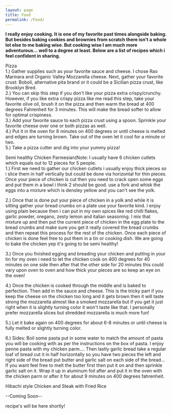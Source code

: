 ```yaml
---
layout: page
title: Food
permalink: /Food/
---
```



<b> I really enjoy cooking. It is one of my favorite past times alongside baking. But besides baking cookies and brownies from scratch there isn't a whole lot else to me baking wise. But cooking wise I am much more adventurous... well to a degree at least. Below are a list of recipes which i feel confident in sharing. </b>

Pizza<br />
1.) Gather supplies such as your favorite sauce and cheese. I chose Rao Marinara and Organic Valley Mozzarella cheese. Next, gather your favorite crust:  Boboli, alternative pita brand or it could be a Sicilian pizza crust, like Brooklyn Bred.<br />
2.) You can skip this step if you don't like your pizza extra crispy/crunchy. However, if you like extra crispy pizza like me read this step, take your favorite olive oil, brush it on the pizza and then warm the bread at 400 degrees Fahrenheit for 3 minutes. This will make the bread softer to allow for optimal crispiness.<br />
3.) Add your favorite sauce to each pizza crust using a spoon. Sprinkle your favorite cheese over one or both pizzas as well. <br />
4.) Put it in the oven for 8 minutes on 400 degrees or until cheese is melted and edges are turning brown. Take out of the oven let it cool for a minute or two.<br />
5.) Take a pizza cutter and dig into your yummy pizza!<br />

Semi healthy Chicken Parmesian(Note: I usually have 6 chicken cutlets which equals out to 12 pieces for 5 people.  <br />
1.) First we need to gather our chicken cutlets i usually enjoy thick pieces so i slice them in half vertically but could be done via horizontal for thin pieces.  Once your piece of chicken is cut then you need to crack open some eggs and put them in a bowl i think 2 should be good. use a fork and whisk the eggs into a mixture which is densley yellow and you can't see the yolk.<br />

2.) Once that is done put your piece of chicken in a yolk and while it is sitting gather your bread crumbs on a plate use your favorite kind. I enjoy using plain because then i can put in my own spices like red chilli flakes, garlic powder, oregano, zesty lemon and italian seasoning. I mix that mixture up and then put the current piece of chicken in the egg plate to the bread crumbs and make sure you get it really covered the bread crumbs and then repeat this process for the rest of the chicken. Once each piece of chicken is done feel free to put them in a tin or cooking dish. We are going to bake the chicken yep it's going to be semi healthy! <br />

3.) Once you finished egging and breading your chicken and putting in your tin for my oven i need to let the chicken cook on 400 degrees for 40 minutes on one side then after that the other side for 20 minutes this could vary upon oven to oven and how thick your pieces are so keep an eye on the oven! <br />

4.) Once the chicken is cooked through the middle and is baked to perfection. Then add in the sauce and cheese. This is the tricky part if you keep the cheese on the chicken too long and it gets brown then it will taste strong the mozzarella almost like a smoked mozzarella but if you get it just right when it is slightly turning color it won't taste like that. I personally prefer mozzarella slices but shredded mozzarella is much more fun! <br />

5.) Let it bake again on 400 degrees for about 6-8 minutes or until cheese is fully melted or slightly turning color. <br />

6.) Sides: Boil some pasta put in some water to match the amount of pasta you will be cooking with as per the instructions on the box of pasta. I enjoy penne pasta with my chicken parm.... Then lastly garlic bread take a regular loaf of bread cut it in half horizontally so you have two pieces the left and right side of the bread put butter and garlic salt on each side of the bread... If you want feel free to melt the butter first then put it on and then sprinkle garlic salt on it. Wrap it up in aluminum foil after and put it in the oven with the chicken parm or after it for about 9 minutes on 400 degrees fahrenheit. <br />

Hibachi style Chicken and Steak with Fried Rice

--Coming Soon--

recipe's will be here shortly!
